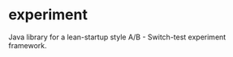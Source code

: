 experiment
==========

Java library for a lean-startup style A/B - Switch-test experiment framework.